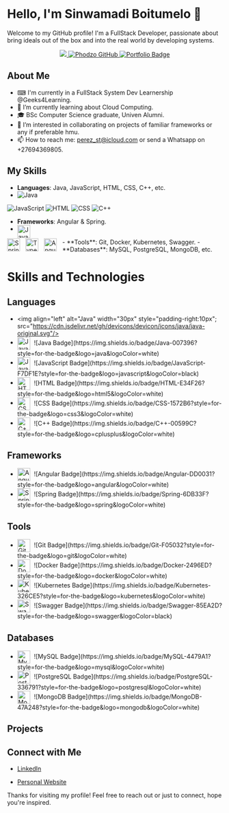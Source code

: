# Hello, I'm Sinwamadi Boitumelo 👋

Welcome to my GitHub profile! I'm a FullStack Developer, passionate about bring ideals out of the box and into the real world by developing systems.

<p align="center">
 <a href="https://linkedin.com/in/boitumelo-sinwamadi/" target="_blank">
  <img src="https://img.shields.io/badge/LinkedIn-0077B5?style=for-the-badge&logo=linkedin&logoColor=white"/>
 </a>
 <a href="https://github.com/Boitumelo-perez" target="_blank">
  <img src="https://img.shields.io/badge/GitHub-000000?style=for-the-badge&logo=github&logoColor=white" alt="Phodzo GitHub" />
 </a>
  <a href="https://boitumelo-perez.github.io/Portfolio/" target="_blank">
  <img src="https://img.shields.io/badge/Portfolio-Visit%20Now-brightgreen?style=for-the-badge&logo=web&logoColor=white" alt="Portfolio Badge"/>
 </a>

</p>

## About Me

- ⌨ I'm currently in a FullStack System Dev Learnership @Geeks4Learning.
- 🌱 I’m currently learning about Cloud Computing.
- 🎓 BSc Computer Science graduate, Univen Alumni.
- 👯 I’m interested in collaborating on projects of familiar frameworks or any if preferable hmu.
- 📫 How to reach me: perez_st@icloud.com or send a Whatsapp on +27694369805.

## My Skills

- **Languages**: Java, JavaScript, HTML, CSS, C++, etc.
- <img src="https://img.shields.io/badge/Java-007396?style=for-the-badge&logo=java&logoColor=white" alt="Java" />
<img src="https://img.shields.io/badge/JavaScript-F7DF1E?style=for-the-badge&logo=javascript&logoColor=black" alt="JavaScript" />
<img src="https://img.shields.io/badge/HTML-E34F26?style=for-the-badge&logo=html5&logoColor=white" alt="HTML" />
<img src="https://img.shields.io/badge/CSS-1572B6?style=for-the-badge&logo=css3&logoColor=white" alt="CSS" />
<img src="https://img.shields.io/badge/C++-00599C?style=for-the-badge&logo=cplusplus&logoColor=white" alt="C++" />

- **Frameworks**: Angular & Spring.
- <img align="left" alt="Java" width="30px" style="padding-right:10px;" src="https://cdn.jsdelivr.net/gh/devicons/devicon/icons/java/java-original.svg"/>
<img align="left" alt="Spring" width="30px" style="padding-right:10px;" src="https://cdn.jsdelivr.net/gh/devicons/devicon/icons/spring/spring-original.svg" />
<img align="left" alt="TypeScript" width="30px" style="padding-right:10px;" src="https://cdn.jsdelivr.net/gh/devicons/devicon/icons/typescript/typescript-plain.svg" />
<img align="left" alt="Angular" width="30px" style="padding-right:10px;" src="https://cdn.jsdelivr.net/gh/devicons/devicon/icons/angularjs/angularjs-plain.svg" />
- **Tools**: Git, Docker, Kubernetes, Swagger.
- **Databases**: MySQL, PostgreSQL, MongoDB, etc.

# Skills and Technologies

## Languages
- <img align="left" alt="Java" width="30px" style="padding-right:10px"; src="https://cdn.jsdelivr.net/gh/devicons/devicon/icons/java/java-original.svg"/>
- <img src="https://cdn.jsdelivr.net/gh/devicons/devicon/icons/java/java-original.svg" alt="Java" width="30" style="vertical-align:middle; margin-right:5px;"> 
  ![Java Badge](https://img.shields.io/badge/Java-007396?style=for-the-badge&logo=java&logoColor=white)
- <img src="https://cdn.jsdelivr.net/gh/devicons/devicon/icons/javascript/javascript-original.svg" alt="JavaScript" width="30" style="vertical-align:middle; margin-right:5px;"> 
  ![JavaScript Badge](https://img.shields.io/badge/JavaScript-F7DF1E?style=for-the-badge&logo=javascript&logoColor=black)
- <img src="https://cdn.jsdelivr.net/gh/devicons/devicon/icons/html5/html5-original.svg" alt="HTML" width="30" style="vertical-align:middle; margin-right:5px;"> 
  ![HTML Badge](https://img.shields.io/badge/HTML-E34F26?style=for-the-badge&logo=html5&logoColor=white)
- <img src="https://cdn.jsdelivr.net/gh/devicons/devicon/icons/css3/css3-original.svg" alt="CSS" width="30" style="vertical-align:middle; margin-right:5px;"> 
  ![CSS Badge](https://img.shields.io/badge/CSS-1572B6?style=for-the-badge&logo=css3&logoColor=white)
- <img src="https://cdn.jsdelivr.net/gh/devicons/devicon/icons/cplusplus/cplusplus-original.svg" alt="C++" width="30" style="vertical-align:middle; margin-right:5px;"> 
  ![C++ Badge](https://img.shields.io/badge/C++-00599C?style=for-the-badge&logo=cplusplus&logoColor=white)

## Frameworks
- <img src="https://cdn.jsdelivr.net/gh/devicons/devicon/icons/angularjs/angularjs-original.svg" alt="Angular" width="30" style="vertical-align:middle; margin-right:5px;"> 
  ![Angular Badge](https://img.shields.io/badge/Angular-DD0031?style=for-the-badge&logo=angular&logoColor=white)
- <img src="https://cdn.jsdelivr.net/gh/devicons/devicon/icons/spring/spring-original.svg" alt="Spring" width="30" style="vertical-align:middle; margin-right:5px;"> 
  ![Spring Badge](https://img.shields.io/badge/Spring-6DB33F?style=for-the-badge&logo=spring&logoColor=white)

## Tools
- <img src="https://cdn.jsdelivr.net/gh/devicons/devicon/icons/git/git-original.svg" alt="Git" width="30" style="vertical-align:middle; margin-right:5px;"> 
  ![Git Badge](https://img.shields.io/badge/Git-F05032?style=for-the-badge&logo=git&logoColor=white)
- <img src="https://cdn.jsdelivr.net/gh/devicons/devicon/icons/docker/docker-original.svg" alt="Docker" width="30" style="vertical-align:middle; margin-right:5px;"> 
  ![Docker Badge](https://img.shields.io/badge/Docker-2496ED?style=for-the-badge&logo=docker&logoColor=white)
- <img src="https://cdn.jsdelivr.net/gh/devicons/devicon/icons/kubernetes/kubernetes-plain.svg" alt="Kubernetes" width="30" style="vertical-align:middle; margin-right:5px;"> 
  ![Kubernetes Badge](https://img.shields.io/badge/Kubernetes-326CE5?style=for-the-badge&logo=kubernetes&logoColor=white)
- <img src="https://cdn.jsdelivr.net/gh/devicons/devicon/icons/swagger/swagger-original.svg" alt="Swagger" width="30" style="vertical-align:middle; margin-right:5px;"> 
  ![Swagger Badge](https://img.shields.io/badge/Swagger-85EA2D?style=for-the-badge&logo=swagger&logoColor=black)

## Databases
- <img src="https://cdn.jsdelivr.net/gh/devicons/devicon/icons/mysql/mysql-original.svg" alt="MySQL" width="30" style="vertical-align:middle; margin-right:5px;"> 
  ![MySQL Badge](https://img.shields.io/badge/MySQL-4479A1?style=for-the-badge&logo=mysql&logoColor=white)
- <img src="https://cdn.jsdelivr.net/gh/devicons/devicon/icons/postgresql/postgresql-original.svg" alt="PostgreSQL" width="30" style="vertical-align:middle; margin-right:5px;"> 
  ![PostgreSQL Badge](https://img.shields.io/badge/PostgreSQL-336791?style=for-the-badge&logo=postgresql&logoColor=white)
- <img src="https://cdn.jsdelivr.net/gh/devicons/devicon/icons/mongodb/mongodb-original.svg" alt="MongoDB" width="30" style="vertical-align:middle; margin-right:5px;"> 
  ![MongoDB Badge](https://img.shields.io/badge/MongoDB-47A248?style=for-the-badge&logo=mongodb&logoColor=white)




## Projects
<!--
Here are a few projects I've worked on:

- **[Project Name](link-to-project)**: [brief description of the project].
- **[Project Name](link-to-project)**: [brief description of the project].
- **[Project Name](link-to-project)**: [brief description of the project].

## Contributions

I love contributing to open source projects. Here are a few repositories I've contributed to:

- **[Repository Name](link-to-repository)**: [brief description of your contributions].
- **[Repository Name](link-to-repository)**: [brief description of your contributions].
-->
## Connect with Me

- [LinkedIn](www.linkedin.com/in/boitumelo-sinwamadi-4546a6285)
<!-- [Twitter](your-twitter-profile) -->
- [Personal Website](your-website)

Thanks for visiting my profile! Feel free to reach out or just to connect, hope you're inspired.

<!-- -->
